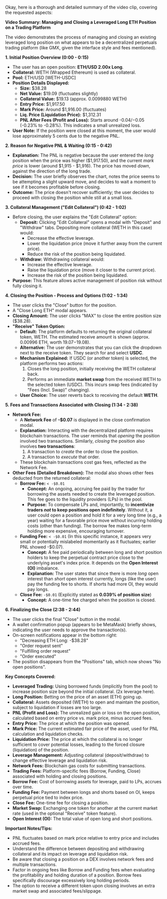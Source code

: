 Okay, here is a thorough and detailed summary of the video clip, covering the requested aspects:

**Video Summary: Managing and Closing a Leveraged Long ETH Position on a Trading Platform**

The video demonstrates the process of managing and closing an existing leveraged long position on what appears to be a decentralized perpetuals trading platform (like GMX, given the interface style and fees mentioned).

**1. Initial Position Overview (0:00 - 0:15)**

*   The user has an open position: **ETH/USD 2.00x Long**.
*   **Collateral:** WETH (Wrapped Ethereum) is used as collateral.
*   **Pool:** ETH/USD [WETH-USDC]
*   **Position Details Displayed:**
    *   **Size:** $38.28
    *   **Net Value:** $19.09 (fluctuates slightly)
    *   **Collateral Value:** $19.13 (approx. 0.0099880 WETH)
    *   **Entry Price:** $1,917.50
    *   **Mark Price:** Around $1,916.00 (fluctuates)
    *   **Liq. Price (Liquidation Price):** $1,312.31
    *   **PNL After Fees (Profit and Loss):** Starts around -$0.04 / -$0.05 (-0.23% to -0.28%). This indicates a small unrealized loss.
*   **User Note:** If the position were closed at this moment, the user would lose approximately 5 cents due to the negative PNL.

**2. Reason for Negative PNL & Waiting (0:15 - 0:42)**

*   **Explanation:** The PNL is negative because the user entered the *long* position when the price was higher ($1,917.50), and the current *mark price* is lower (around $1,915 - $1,916). The price has moved *down*, against the direction of the long trade.
*   **Decision:** The user briefly observes the chart, notes the price seems to be attempting a slight upward move, and decides to wait a moment to see if it becomes profitable before closing.
*   **Outcome:** The price doesn't recover sufficiently; the user decides to proceed with closing the position while still at a small loss.

**3. Collateral Management ("Edit Collateral") (0:42 - 1:02)**

*   Before closing, the user explains the "Edit Collateral" option:
    *   **Deposit:** Clicking "Edit Collateral" opens a modal with "Deposit" and "Withdraw" tabs. Depositing more collateral (WETH in this case) would:
        *   Decrease the effective leverage.
        *   Lower the liquidation price (move it further away from the current price).
        *   Reduce the risk of the position being liquidated.
    *   **Withdraw:** Withdrawing collateral would:
        *   Increase the effective leverage.
        *   Raise the liquidation price (move it closer to the current price).
        *   Increase the risk of the position being liquidated.
*   **Purpose:** This feature allows active management of position risk without fully closing it.

**4. Closing the Position - Process and Options (1:02 - 1:34)**

*   The user clicks the "Close" button for the position.
*   A "Close Long ETH" modal appears.
*   **Closing Amount:** The user clicks "MAX" to close the entire position size ($38.28).
*   **"Receive" Token Option:**
    *   **Default:** The platform defaults to returning the original collateral token, WETH. The estimated receive amount is shown (approx. 0.00996 ETH, worth $19.07-$19.08).
    *   **Alternative:** The user demonstrates that you can click the dropdown next to the receive token. They search for and select **USDC**.
    *   **Mechanism Explained:** If USDC (or another token) is selected, the platform performs two actions:
        1.  Closes the long position, initially receiving the WETH collateral back.
        2.  Performs an immediate **market swap** from the received WETH to the selected token (USDC). This incurs swap fees (indicated by "Fees (Incl. Swap)" changing).
    *   **User Choice:** The user reverts back to receiving the default **WETH**.

**5. Fees and Transactions Associated with Closing (1:34 - 2:38)**

*   **Network Fee:**
    *   A **Network Fee** of **-$0.07** is displayed in the close confirmation modal.
    *   **Explanation:** Interacting with the decentralized platform requires blockchain transactions. The user reminds that *opening* the position involved two transactions. Similarly, *closing* the position also involves **two transactions**:
        1.  A transaction to *create* the order to close the position.
        2.  A transaction to *execute* that order.
    *   These blockchain transactions cost gas fees, reflected as the Network Fee.
*   **Other Fees (Detailed Breakdown):** The modal also shows other fees deducted from the returned collateral:
    *   **Borrow Fee:** `< -$0.01`
        *   **Concept:** An ongoing, accruing fee paid by the trader for borrowing the assets needed to create the leveraged position. This fee goes to the liquidity providers (LPs) in the pool.
        *   **Purpose:** To compensate LPs and, importantly, to **incentivize traders *not* to keep positions open indefinitely**. Without it, a user could open a position and hold it for a very long time (e.g., a year) waiting for a favorable price move without incurring holding costs (other than funding). The borrow fee makes long-term holding more expensive, encouraging turnover.
    *   **Funding Fee:** `< -$0.01` (In this specific instance, it appears very small or potentially mislabeled momentarily as it fluctuates; earlier PNL showed -$0.07).
        *   **Concept:** A fee paid periodically between long and short position holders to keep the perpetual contract price close to the underlying asset's index price. It depends on the **Open Interest (OI)** imbalance.
        *   **Explanation:** The user states that since there is more *long* open interest than *short* open interest currently, longs (like the user) pay the funding fee to shorts. If shorts had more OI, they would pay longs.
    *   **Close Fee:** `-$0.01` (Explicitly stated as **0.039% of position size**)
        *   **Concept:** A one-time fee charged when the position is closed.

**6. Finalizing the Close (2:38 - 2:44)**

*   The user clicks the final "Close" button in the modal.
*   A wallet confirmation popup (appears to be MetaMask) briefly shows, indicating the user needs to approve the transaction(s).
*   On-screen notifications appear in the bottom right:
    *   "Decreasing ETH Long: -$38.28"
    *   "Order request sent"
    *   "Fulfilling order request"
    *   "Order executed"
*   The position disappears from the "Positions" tab, which now shows "No open positions".

**Key Concepts Covered:**

*   **Leveraged Trading:** Using borrowed funds (implicitly from the pool) to increase position size beyond the initial collateral. (2x leverage here).
*   **Long Position:** Betting on the price of an asset (ETH) going up.
*   **Collateral:** Assets deposited (WETH) to open and maintain the position, subject to liquidation if losses are too large.
*   **PNL (Profit and Loss):** The unrealized gain or loss on the open position, calculated based on entry price vs. mark price, minus accrued fees.
*   **Entry Price:** The price at which the position was opened.
*   **Mark Price:** The current estimated fair price of the asset, used for PNL calculation and liquidation checks.
*   **Liquidation Price:** The price at which the collateral is no longer sufficient to cover potential losses, leading to the forced closure (liquidation) of the position.
*   **Leverage Management:** Adjusting collateral (deposit/withdraw) to change effective leverage and liquidation risk.
*   **Network Fees:** Blockchain gas costs for submitting transactions.
*   **Trading Fees:** Platform-specific fees (Borrow, Funding, Close) associated with holding and closing positions.
*   **Borrow Fee:** Cost of borrowing assets for leverage, paid to LPs, accrues over time.
*   **Funding Fee:** Payment between longs and shorts based on OI, keeps perpetual price tied to index price.
*   **Close Fee:** One-time fee for closing a position.
*   **Market Swap:** Exchanging one token for another at the current market rate (used in the optional "Receive" token feature).
*   **Open Interest (OI):** The total value of open long and short positions.

**Important Notes/Tips:**

*   PNL fluctuates based on mark price relative to entry price and includes accrued fees.
*   Understand the difference between depositing and withdrawing collateral and its impact on leverage and liquidation risk.
*   Be aware that closing a position on a DEX involves network fees and multiple transactions.
*   Factor in ongoing fees like Borrow and Funding fees when evaluating the profitability and holding duration of a position. Borrow fees specifically discourage excessively long holding periods.
*   The option to receive a different token upon closing involves an extra market swap and associated fees/slippage.